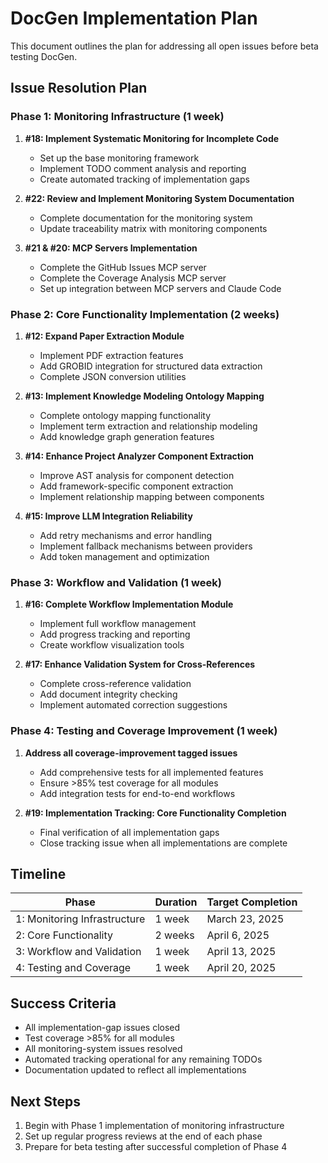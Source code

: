 # DocGen Implementation Plan

This document outlines the plan for addressing all open issues before beta testing DocGen.

## Issue Resolution Plan

### Phase 1: Monitoring Infrastructure (1 week)

1. **#18: Implement Systematic Monitoring for Incomplete Code**
   - Set up the base monitoring framework
   - Implement TODO comment analysis and reporting
   - Create automated tracking of implementation gaps

2. **#22: Review and Implement Monitoring System Documentation**
   - Complete documentation for the monitoring system
   - Update traceability matrix with monitoring components

3. **#21 & #20: MCP Servers Implementation**
   - Complete the GitHub Issues MCP server
   - Complete the Coverage Analysis MCP server
   - Set up integration between MCP servers and Claude Code

### Phase 2: Core Functionality Implementation (2 weeks)

1. **#12: Expand Paper Extraction Module**
   - Implement PDF extraction features
   - Add GROBID integration for structured data extraction
   - Complete JSON conversion utilities

2. **#13: Implement Knowledge Modeling Ontology Mapping**
   - Complete ontology mapping functionality
   - Implement term extraction and relationship modeling
   - Add knowledge graph generation features

3. **#14: Enhance Project Analyzer Component Extraction**
   - Improve AST analysis for component detection
   - Add framework-specific component extraction
   - Implement relationship mapping between components

4. **#15: Improve LLM Integration Reliability**
   - Add retry mechanisms and error handling
   - Implement fallback mechanisms between providers
   - Add token management and optimization

### Phase 3: Workflow and Validation (1 week)

1. **#16: Complete Workflow Implementation Module**
   - Implement full workflow management
   - Add progress tracking and reporting
   - Create workflow visualization tools

2. **#17: Enhance Validation System for Cross-References**
   - Complete cross-reference validation
   - Add document integrity checking
   - Implement automated correction suggestions

### Phase 4: Testing and Coverage Improvement (1 week)

1. **Address all coverage-improvement tagged issues**
   - Add comprehensive tests for all implemented features
   - Ensure >85% test coverage for all modules
   - Add integration tests for end-to-end workflows

2. **#19: Implementation Tracking: Core Functionality Completion**
   - Final verification of all implementation gaps
   - Close tracking issue when all implementations are complete

## Timeline

| Phase | Duration | Target Completion |
|-------|----------|-------------------|
| 1: Monitoring Infrastructure | 1 week | March 23, 2025 |
| 2: Core Functionality | 2 weeks | April 6, 2025 |
| 3: Workflow and Validation | 1 week | April 13, 2025 |
| 4: Testing and Coverage | 1 week | April 20, 2025 |

## Success Criteria

- All implementation-gap issues closed
- Test coverage >85% for all modules
- All monitoring-system issues resolved
- Automated tracking operational for any remaining TODOs
- Documentation updated to reflect all implementations

## Next Steps

1. Begin with Phase 1 implementation of monitoring infrastructure
2. Set up regular progress reviews at the end of each phase
3. Prepare for beta testing after successful completion of Phase 4